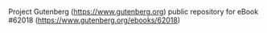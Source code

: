 Project Gutenberg (https://www.gutenberg.org) public repository for eBook #62018 (https://www.gutenberg.org/ebooks/62018)
